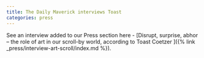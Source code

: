 ```yaml
---
title: The Daily Maverick interviews Toast
categories: press
---
```


See an interview added to our Press section here - [Disrupt, surprise, abhor – the role of art in our scroll-by world, according to Toast Coetzer
]({% link _press/interview-art-scroll/index.md %}).
